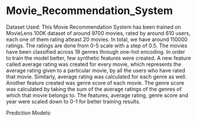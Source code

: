 # Movie_Recommendation_System

Dataset Used: This Movie Recommendation System has been trained on MovieLens 100K dataset of around 9700 movies, rated by around 610 users, each one of them rating atleast 20 movies. In total, we have around 110000 ratings. The ratings are done from 0-5 scale with a step of 0.5. The movies have been classified across 19 genres through one-hot encoding. In order to train the model better, few synthetic features were created. A new feature called average rating was created for every movie, which represents the average rating given to a particular movie, by all the users who have rated that movie. Similarly, average rating was calculated for each genre as well. Another feature created was genre score of each movie. The genre score was calculated by taking the sum of the average ratings of the genres of which that movie belongs to. The features, average rating, genre score and year were scaled down to 0-1 for better training results.

Prediction Models: 
